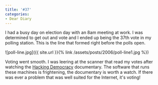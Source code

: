 ```yaml
---
title: '#37'
categories:
- Dear Diary
---
```


I had a busy day on election day with an 8am meeting at work. I was determined to get out and vote and I ended up being the 37th vote in my polling station. This is the line that formed right before the polls open.

![poll-line.jpg]({{ site.url }}{% link /assets/posts/2006/poll-line1.jpg %})

Voting went smooth. I was leering at the scanner that read my votes after watching the [Hacking Democracy](http://video.google.com/videoplay?docid=-7236791207107726851&sourceid=docidfeed&hl=en-CA) documentary. The software that runs these machines is frightening, the documentary is worth a watch. If there was ever a problem that was well suited for the Internet, it's voting!
